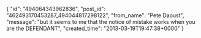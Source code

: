  {
   "id": "494064343962836",
   "post_id": "462493170453287_494044817298122",
   "from_name": "Pete Daoust",
   "message": "but it seems to me that the notice of mistake works when you are the DEFENDANT",
   "created_time": "2013-03-19T19:47:38+0000"
 }
